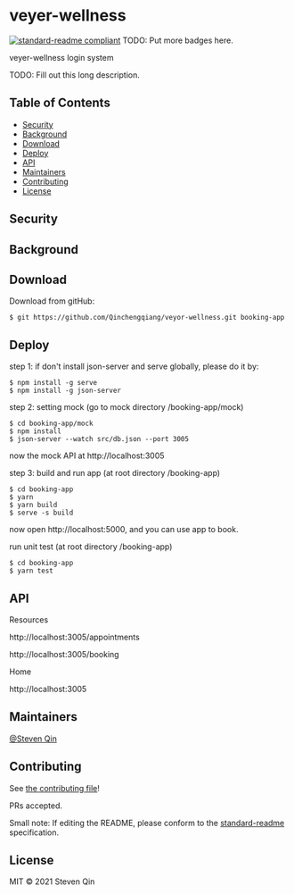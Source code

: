 # veyer-wellness

[![standard-readme compliant](https://img.shields.io/badge/standard--readme-OK-green.svg?style=flat-square)](https://github.com/RichardLitt/standard-readme)
TODO: Put more badges here.

veyer-wellness login system

TODO: Fill out this long description.

## Table of Contents

- [Security](#security)
- [Background](#background)
- [Download](#download)
- [Deploy ](#deploy)
- [API](#api)
- [Maintainers](#maintainers)
- [Contributing](#contributing)
- [License](#license)

## Security

## Background

## Download 

Download from gitHub:
```
$ git https://github.com/Qinchengqiang/veyor-wellness.git booking-app
```

## Deploy 

step 1: if don't install json-server and serve globally, please do it by:
```
$ npm install -g serve
$ npm install -g json-server
```

step 2: setting mock (go to mock directory /booking-app/mock)
```
$ cd booking-app/mock 
$ npm install
$ json-server --watch src/db.json --port 3005
```
now the mock API at http://localhost:3005


step 3: build and run app (at root directory /booking-app)
```
$ cd booking-app
$ yarn 
$ yarn build
$ serve -s build
```
now open http://localhost:5000, and you can use app to book.

run unit test (at root directory /booking-app)
```
$ cd booking-app
$ yarn test
```

## API

Resources

http://localhost:3005/appointments

http://localhost:3005/booking

Home

http://localhost:3005

## Maintainers

[@Steven Qin](https://github.com/Qinchengqiang)

## Contributing

See [the contributing file](contributing.md)!

PRs accepted.

Small note: If editing the README, please conform to the [standard-readme](https://github.com/RichardLitt/standard-readme) specification.

## License

MIT © 2021 Steven Qin
